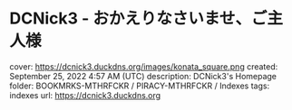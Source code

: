 # DCNick3 - おかえりなさいませ、ご主人様

cover: https://dcnick3.duckdns.org/images/konata_square.png
created: September 25, 2022 4:57 AM (UTC)
description: DCNick3's Homepage
folder: BOOKMRKS-MTHRFCKR / PIRACY-MTHRFCKR / Indexes
tags: indexes
url: https://dcnick3.duckdns.org